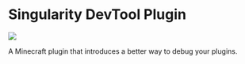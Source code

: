 # Singularity DevTool Plugin
[![](https://jitpack.io/v/Pinont/Singularity-DevTool.svg)](https://jitpack.io/#Pinont/Singularity-DevTool)

A Minecraft plugin that introduces a better way to debug your plugins.

